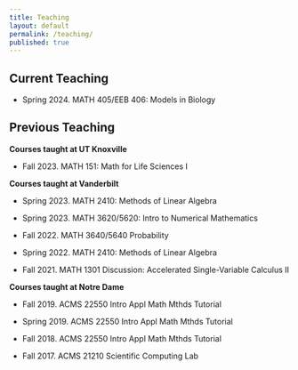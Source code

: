 ```yaml
---
title: Teaching
layout: default
permalink: /teaching/
published: true
---
```


## Current Teaching
* Spring 2024. MATH 405/EEB 406: Models in Biology


## Previous Teaching
<b>Courses taught at UT Knoxville</b>
* Fall 2023. MATH 151: Math for Life Sciences I

<b>Courses taught at Vanderbilt</b>

* Spring 2023. MATH 2410: Methods of Linear Algebra

* Spring 2023. MATH 3620/5620: Intro to Numerical Mathematics

* Fall 2022. MATH 3640/5640 Probability

* Spring 2022. MATH 2410: Methods of Linear Algebra

* Fall 2021. MATH 1301 Discussion: Accelerated Single-Variable Calculus II

<b>Courses taught at Notre Dame</b>

* Fall 2019. ACMS 22550 Intro Appl Math Mthds Tutorial

* Spring 2019. ACMS 22550 Intro Appl Math Mthds Tutorial

* Fall 2018. ACMS 22550 Intro Appl Math Mthds Tutorial

* Fall 2017. ACMS 21210 Scientific Computing Lab
